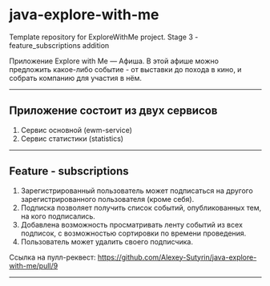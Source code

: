 # java-explore-with-me 
Template repository for ExploreWithMe project. 
Stage 3 - feature_subscriptions addition

Приложение Explore with Me — Aфиша. В этой афише можно предложить какое-либо событие - 
от выставки до похода в кино, и собрать компанию для участия в нём.

---
## Приложение состоит из двух сервисов
1. Сервис основной (ewm-service)
2. Сервис статистики (statistics)

---
## Feature - subscriptions

1. Зарегистрированный пользователь может подписаться на другого зарегистрированного пользователя (кроме себя).
2. Подписка позволяет получить список событий, опубликованных тем, на кого подписались.
3. Добавлена возможность просматривать ленту событий из всех подписок, с возможностью сортировки по времени проведения.
4. Пользователь может удалить своего подписчика.

Ссылка на пулл-реквест:
https://github.com/Alexey-Sutyrin/java-explore-with-me/pull/9

---